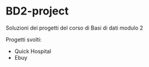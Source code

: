 # BD2-project

Soluzioni dei progetti del corso di Basi di dati modulo 2

Progetti svolti:
+ Quick Hospital
+ Ebuy
